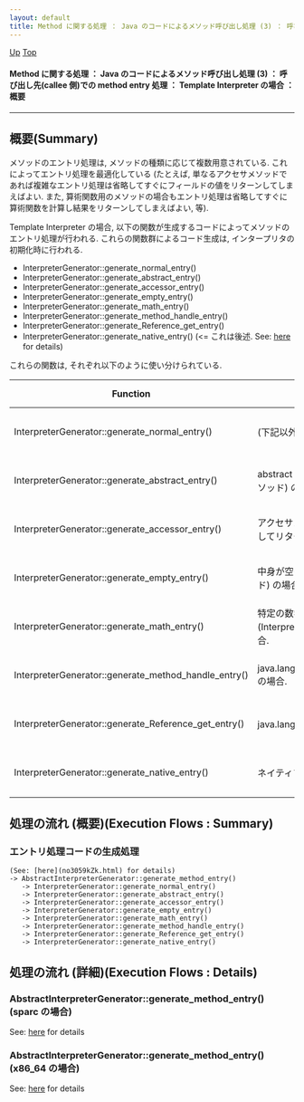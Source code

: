 ```yaml
---
layout: default
title: Method に関する処理 ： Java のコードによるメソッド呼び出し処理 (3) ： 呼び出し先(callee 側)での method entry 処理 ： Template Interpreter の場合 ： 概要  
---
```

[Up](noQH79ZxNb.html) [Top](../index.html)

#### Method に関する処理 ： Java のコードによるメソッド呼び出し処理 (3) ： 呼び出し先(callee 側)での method entry 処理 ： Template Interpreter の場合 ： 概要  

--- 
## 概要(Summary)
メソッドのエントリ処理は, メソッドの種類に応じて複数用意されている.
これによってエントリ処理を最適化している
(たとえば, 単なるアクセサメソッドであれば複雑なエントリ処理は省略してすぐにフィールドの値をリターンしてしまえばよい.
 また, 算術関数用のメソッドの場合もエントリ処理は省略してすぐに算術関数を計算し結果をリターンしてしまえばよい, 等).

Template Interpreter の場合, 以下の関数が生成するコードによってメソッドのエントリ処理が行われる.
これらの関数群によるコード生成は, インタープリタの初期化時に行われる.

  * InterpreterGenerator::generate_normal_entry()
  * InterpreterGenerator::generate_abstract_entry()
  * InterpreterGenerator::generate_accessor_entry()
  * InterpreterGenerator::generate_empty_entry()
  * InterpreterGenerator::generate_math_entry()
  * InterpreterGenerator::generate_method_handle_entry()
  * InterpreterGenerator::generate_Reference_get_entry()
  * InterpreterGenerator::generate_native_entry()          (<= これは後述.  See: [here](no3059asZ.html) for details)

これらの関数は, それぞれ以下のように使い分けられている.

<!-- Turn-ON: (turn-on-orgtbl), Turn-OFF: (orgtbl-mode -1) -->
<!-- BEGIN RECEIVE ORGTBL table9282tUl -->
| Function | Description | Related Link |
|---|---|---|
| InterpreterGenerator::generate_normal_entry() | (下記以外の) 一般的なメソッドの場合. | (See: [here](no2935G1h.html) for details) |
| InterpreterGenerator::generate_abstract_entry() | abstract メソッド (= 実装されていないメソッド) の場合. | (See: [here](noyRxS6ail.html) for details) |
| InterpreterGenerator::generate_accessor_entry() | アクセサメソッド (= フィールドの値を取得してリターンするだけのメソッド) の場合. | (See: [here](noyRxS6ail.html) for details) |
| InterpreterGenerator::generate_empty_entry() | 中身が空のメソッド (= 何もしないメソッド) の場合. | (See: [here](noyRxS6ail.html) for details) |
| InterpreterGenerator::generate_math_entry() | 特定の数学関数用メソッド(Interpreter::java_lang_math_sin 等)の場合. | (See: [here](noyRxS6ail.html) for details) |
| InterpreterGenerator::generate_method_handle_entry() | java.lang.invoke.MethodHandles::invoke() の場合. | (See: [here](noyRxS6ail.html) for details) |
| InterpreterGenerator::generate_Reference_get_entry() | java.lang.ref.Reference.get() の場合. | (See: [here](noyRxS6ail.html) for details) |
| InterpreterGenerator::generate_native_entry() | ネイティブメソッドの場合. | (See: [here](no3059asZ.html) for details) |
<!-- END RECEIVE ORGTBL table9282tUl -->

<!-- 
#+ORGTBL: SEND table9282tUl orgtbl-to-gfm :no-escape t
| Function                                             | Description                                                                     | Related Link        |
|------------------------------------------------------+---------------------------------------------------------------------------------+---------------------|
| InterpreterGenerator::generate_normal_entry()        | (下記以外の) 一般的なメソッドの場合.                                            | (See: [here](no2935G1h.html) for details)  |
| InterpreterGenerator::generate_abstract_entry()      | abstract メソッド (= 実装されていないメソッド) の場合.                          | (See: [here](noyRxS6ail.html) for details) |
| InterpreterGenerator::generate_accessor_entry()      | アクセサメソッド (= フィールドの値を取得してリターンするだけのメソッド) の場合. | (See: [here](noyRxS6ail.html) for details) |
| InterpreterGenerator::generate_empty_entry()         | 中身が空のメソッド (= 何もしないメソッド) の場合.                               | (See: [here](noyRxS6ail.html) for details) |
| InterpreterGenerator::generate_math_entry()          | 特定の数学関数用メソッド(Interpreter::java_lang_math_sin 等)の場合.             | (See: [here](noyRxS6ail.html) for details) |
| InterpreterGenerator::generate_method_handle_entry() | java.lang.invoke.MethodHandles::invoke() の場合.                                | (See: [here](nooVKaSW2v.html) for details) |
| InterpreterGenerator::generate_Reference_get_entry() | java.lang.ref.Reference.get() の場合.                                           | (See: [here](noyRxS6ail.html) for details) |
| InterpreterGenerator::generate_native_entry()        | ネイティブメソッドの場合.                                                       | (See: [here](no3059asZ.html) for details)  |
-->


## 処理の流れ (概要)(Execution Flows : Summary)
### エントリ処理コードの生成処理
```
(See: [here](no3059kZk.html) for details)
-> AbstractInterpreterGenerator::generate_method_entry()
   -> InterpreterGenerator::generate_normal_entry()
   -> InterpreterGenerator::generate_abstract_entry()
   -> InterpreterGenerator::generate_accessor_entry()
   -> InterpreterGenerator::generate_empty_entry()
   -> InterpreterGenerator::generate_math_entry()
   -> InterpreterGenerator::generate_method_handle_entry()
   -> InterpreterGenerator::generate_Reference_get_entry()
   -> InterpreterGenerator::generate_native_entry()
```


## 処理の流れ (詳細)(Execution Flows : Details)
### AbstractInterpreterGenerator::generate_method_entry()  (sparc の場合)
See: [here](no3059_KI.html) for details
### AbstractInterpreterGenerator::generate_method_entry()  (x86_64 の場合)
See: [here](no3059MVO.html) for details






